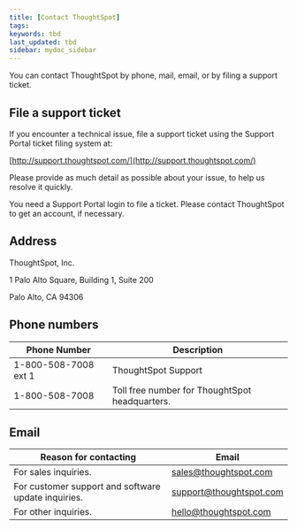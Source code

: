 ```yaml
---
title: [Contact ThoughtSpot]
tags: 
keywords: tbd
last_updated: tbd
sidebar: mydoc_sidebar
---
```

You can contact ThoughtSpot by phone, mail, email, or by filing a support ticket.

## File a support ticket

If you encounter a technical issue, file a support ticket using the Support Portal ticket filing system at:

[http://support.thoughtspot.com/](http://support.thoughtspot.com/)

Please provide as much detail as possible about your issue, to help us resolve it quickly.

You need a Support Portal login to file a ticket. Please contact ThoughtSpot to get an account, if necessary.

## Address

ThoughtSpot, Inc.

1 Palo Alto Square, Building 1, Suite 200

Palo Alto, CA 94306

## Phone numbers

|Phone Number|Description|
|------------|-----------|
|1-800-508-7008 ext 1|ThoughtSpot Support|
|1-800-508-7008|Toll free number for ThoughtSpot headquarters.|

## Email

|Reason for contacting|Email|
|---------------------|-----|
|For sales inquiries.|sales@thoughtspot.com|
|For customer support and software update inquiries.|support@thoughtspot.com|
|For other inquiries.|hello@thoughtspot.com|
